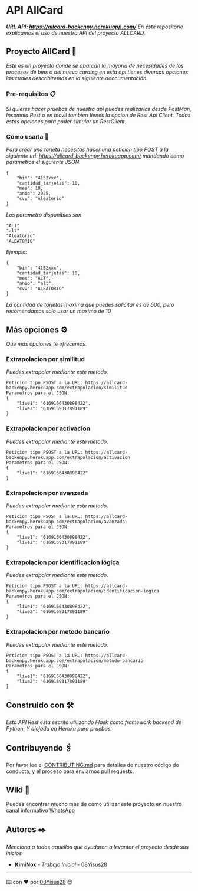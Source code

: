 # API AllCard
_**URL API: https://allcard-backenpy.herokuapp.com/**_
_En este repositorio explicamos el uso de nuestra API del proyecto ALLCARD._

## Proyecto AllCard 🚀

_Este es un proyecto donde se abarcan la mayoria de necesidades de los procesos de bins o del nuevo carding
 en esta api tienes diversas opciones las cuales describiremos en la siguiente doocumentación._

### Pre-requisitos 📋

_Si quieres hacer pruebas de nuestra api puedes realizarlas desde PostMan, Insomnia Rest o en movil tambien tienes la opción de Rest Api Client. Todas estas opciones para poder simular un RestClient._

### Como usarla 🔧

_Para crear una tarjeta necesitas hacer una peticion tipo POST a la siguiente url: https://allcard-backenpy.herokuapp.com/ mandando como parametros el siguiente JSON._
```
{
	"bin": "4152xxx",
	"cantidad_tarjetas": 10,
	"mes": 10,
	"anio": 2025,
	"cvv": "Aleatorio"
}
```
_Los parametro disponibles son_

```
"ALT"
"alt"
"Aleatorio"
"ALEATORIO"
```

_Ejemplo:_
```
{
	"bin": "4152xxx",
	"cantidad_tarjetas": 10,
	"mes": "ALT",
	"anio": "alt",
	"cvv": "ALEATORIO"
}
```
_La cantidad de tarjetas máxima que puedes solicitar es de 500, pero recomendamos solo usar un maximo de 10_

## Más opciones ⚙️

_Que más opciones te ofrecemos._ 

### Extrapolacion por similitud

_Puedes extrapolar mediante este metodo._

```
Peticion tipo PSOST a la URL: https://allcard-backenpy.herokuapp.com/extrapolacion/similitud
Parametros para el JSON: 
{
	"live1": "6169166430898422",
	"live2": "6169169317891189"
}
```

### Extrapolacion por activacion

_Puedes extrapolar mediante este metodo._

```
Peticion tipo PSOST a la URL: https://allcard-backenpy.herokuapp.com/extrapolacion/activacion
Parametros para el JSON: 
{
	"live1": "6169166430898422"
}
```

### Extrapolacion por avanzada

_Puedes extrapolar mediante este metodo._

```
Peticion tipo PSOST a la URL: https://allcard-backenpy.herokuapp.com/extrapolacion/avanzada
Parametros para el JSON: 
{
	"live1": "6169166430898422",
	"live2": "6169169317891189"
}
```

### Extrapolacion por identificacion lógica

_Puedes extrapolar mediante este metodo._

```
Peticion tipo PSOST a la URL: https://allcard-backenpy.herokuapp.com/extrapolacion/identificacion-logica
Parametros para el JSON: 
{
	"live1": "6169166430898422",
	"live2": "6169169317891189"
}
```

### Extrapolacion por metodo bancario

_Puedes extrapolar mediante este metodo._

```
Peticion tipo PSOST a la URL: https://allcard-backenpy.herokuapp.com/extrapolacion/metodo-bancario
Parametros para el JSON: 
{
	"live1": "6169166430898422",
	"live2": "6169169317891189"
}
```

## Construido con 🛠️

_Esta API Rest esta escrita utilizando Flask como framework backend de Python. Y alojada en Heroku para pruebas._

## Contribuyendo 🖇️

Por favor lee el [CONTRIBUTING.md](https://gist.github.com/villanuevand/xxxxxx) para detalles de nuestro código de conducta, y el proceso para enviarnos pull requests.

## Wiki 📖

Puedes encontrar mucho más de cómo utilizar este proyecto en nuestro canal informativo [WhatsApp](https://chat.whatsapp.com/JP6sPo69L4Z1ssIMFv1pbW)

## Autores ✒️

_Menciona a todos aquellos que ayudaron a levantar el proyecto desde sus inicios_

* **KimiNox** - *Trabajo Inicial* - [08Yisus28](https://github.com/08Yisus28)

---
⌨️ con ❤️ por [08Yisus28](https://github.com/08Yisus28) 😊
